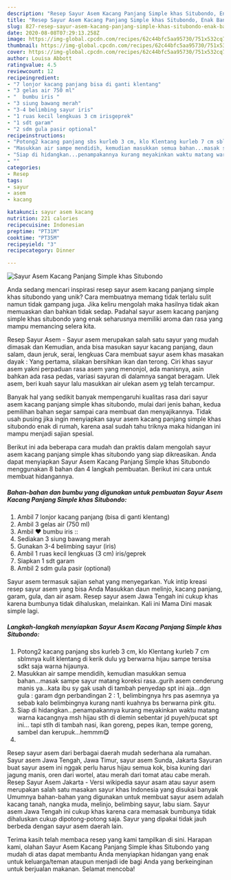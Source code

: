 ```yaml
---
description: "Resep Sayur Asem Kacang Panjang Simple khas Situbondo, Enak Banget"
title: "Resep Sayur Asem Kacang Panjang Simple khas Situbondo, Enak Banget"
slug: 827-resep-sayur-asem-kacang-panjang-simple-khas-situbondo-enak-banget
date: 2020-08-08T07:29:13.258Z
image: https://img-global.cpcdn.com/recipes/62c44bfc5aa95730/751x532cq70/sayur-asem-kacang-panjang-simple-khas-situbondo-foto-resep-utama.jpg
thumbnail: https://img-global.cpcdn.com/recipes/62c44bfc5aa95730/751x532cq70/sayur-asem-kacang-panjang-simple-khas-situbondo-foto-resep-utama.jpg
cover: https://img-global.cpcdn.com/recipes/62c44bfc5aa95730/751x532cq70/sayur-asem-kacang-panjang-simple-khas-situbondo-foto-resep-utama.jpg
author: Louisa Abbott
ratingvalue: 4.5
reviewcount: 12
recipeingredient:
- "7 lonjor kacang panjang bisa di ganti klentang"
- "3 gelas air 750 ml"
- "  bumbu iris "
- "3 siung bawang merah"
- "3-4 belimbing sayur iris"
- "1 ruas kecil lengkuas 3 cm irisgeprek"
- "1 sdt garam"
- "2 sdm gula pasir optional"
recipeinstructions:
- "Potong2 kacang panjang sbs kurleb 3 cm, klo Klentang kurleb 7 cm sblmnya kulit klentang di kerik dulu yg berwarna hijau sampe tersisa sdkt saja warna hijaunya."
- "Masukkan air sampe mendidih, kemudian masukkan semua bahan...masak sampe sayur matang koreksi rasa..gurih asem cenderung manis ya...kata ibu sy gak usah di tambah penyedap spt ini aja...dgn gula : garam dgn perbandingan 2 : 1, belimbingnya hrs pas asemnya ya sebab kalo belimbingnya kurang nanti kuahnya bs berwarna pink gitu."
- "Siap di hidangkan...penampakannya kurang meyakinkan waktu matang warna kacangnya msh hijau stlh di diemin sebentar jd puyeh/pucat spt ini... tapi stlh di tambah nasi, ikan goreng, pepes ikan, tempe goreng, sambel dan kerupuk...hemmm😋"
- ""
categories:
- Resep
tags:
- sayur
- asem
- kacang

katakunci: sayur asem kacang 
nutrition: 221 calories
recipecuisine: Indonesian
preptime: "PT31M"
cooktime: "PT35M"
recipeyield: "3"
recipecategory: Dinner

---
```



![Sayur Asem Kacang Panjang Simple khas Situbondo](https://img-global.cpcdn.com/recipes/62c44bfc5aa95730/751x532cq70/sayur-asem-kacang-panjang-simple-khas-situbondo-foto-resep-utama.jpg)

Anda sedang mencari inspirasi resep sayur asem kacang panjang simple khas situbondo yang unik? Cara membuatnya memang tidak terlalu sulit namun tidak gampang juga. Jika keliru mengolah maka hasilnya tidak akan memuaskan dan bahkan tidak sedap. Padahal sayur asem kacang panjang simple khas situbondo yang enak seharusnya memiliki aroma dan rasa yang mampu memancing selera kita.

Resep Sayur Asem - Sayur asem merupakan salah satu sayur yang mudah dimasak dan Kemudian, anda bisa masukan sayur kacang panjang, daun salam, daun jeruk, serai, lengkuas Cara membuat sayur asem khas masakan dayak : Yang pertama, silakan bersihkan ikan dan terong. Ciri khas sayur asem yakni perpaduan rasa asem yang menonjol, ada manisnya, asin bahkan ada rasa pedas, variasi sayuran di dalamnya sangat beragam. Ulek asem, beri kuah sayur lalu masukkan air ulekan asem yg telah tercampur.

Banyak hal yang sedikit banyak mempengaruhi kualitas rasa dari sayur asem kacang panjang simple khas situbondo, mulai dari jenis bahan, kedua pemilihan bahan segar sampai cara membuat dan menyajikannya. Tidak usah pusing jika ingin menyiapkan sayur asem kacang panjang simple khas situbondo enak di rumah, karena asal sudah tahu triknya maka hidangan ini mampu menjadi sajian spesial.


Berikut ini ada beberapa cara mudah dan praktis dalam mengolah sayur asem kacang panjang simple khas situbondo yang siap dikreasikan. Anda dapat menyiapkan Sayur Asem Kacang Panjang Simple khas Situbondo menggunakan 8 bahan dan 4 langkah pembuatan. Berikut ini cara untuk membuat hidangannya.

<!--inarticleads1-->

##### Bahan-bahan dan bumbu yang digunakan untuk pembuatan Sayur Asem Kacang Panjang Simple khas Situbondo:

1. Ambil 7 lonjor kacang panjang (bisa di ganti klentang)
1. Ambil 3 gelas air (750 ml)
1. Ambil  ❤ bumbu iris ::
1. Sediakan 3 siung bawang merah
1. Gunakan 3-4 belimbing sayur (iris)
1. Ambil 1 ruas kecil lengkuas (3 cm) iris/geprek
1. Siapkan 1 sdt garam
1. Ambil 2 sdm gula pasir (optional)


Sayur asem termasuk sajian sehat yang menyegarkan. Yuk intip kreasi resep sayur asem yang bisa Anda Masukkan daun melinjo, kacang panjang, garam, gula, dan air asam. Resep sayur asem Jawa Tengah ini cukup khas karena bumbunya tidak dihaluskan, melainkan. Kali ini Mama Dini masak simple lagi. 

<!--inarticleads2-->

##### Langkah-langkah menyiapkan Sayur Asem Kacang Panjang Simple khas Situbondo:

1. Potong2 kacang panjang sbs kurleb 3 cm, klo Klentang kurleb 7 cm sblmnya kulit klentang di kerik dulu yg berwarna hijau sampe tersisa sdkt saja warna hijaunya.
1. Masukkan air sampe mendidih, kemudian masukkan semua bahan...masak sampe sayur matang koreksi rasa..gurih asem cenderung manis ya...kata ibu sy gak usah di tambah penyedap spt ini aja...dgn gula : garam dgn perbandingan 2 : 1, belimbingnya hrs pas asemnya ya sebab kalo belimbingnya kurang nanti kuahnya bs berwarna pink gitu.
1. Siap di hidangkan...penampakannya kurang meyakinkan waktu matang warna kacangnya msh hijau stlh di diemin sebentar jd puyeh/pucat spt ini... tapi stlh di tambah nasi, ikan goreng, pepes ikan, tempe goreng, sambel dan kerupuk...hemmm😋
1. 


Resep sayur asem dari berbagai daerah mudah sederhana ala rumahan. Sayur asem Jawa Tengah, Jawa Timur, sayur asem Sunda, Jakarta Sayuran buat sayur asem ini nggak perlu harus hijau semua kok, bisa kuning dari jagung manis, oren dari wortel, atau merah dari tomat atau cabe merah. Resep Sayur Asem Jakarta - Versi wikipedia sayur asam atau sayur asem merupakan salah satu masakan sayur khas Indonesia yang disukai banyak Umumnya bahan-bahan yang digunakan untuk membuat sayur asem adalah kacang tanah, nangka muda, melinjo, belimbing sayur, labu siam. Sayur asem Jawa Tengah ini cukup khas karena cara memasak bumbunya tidak dihaluskan cukup dipotong-potong saja. Sayur yang dipakai tidak jauh berbeda dengan sayur asem daerah lain. 

Terima kasih telah membaca resep yang kami tampilkan di sini. Harapan kami, olahan Sayur Asem Kacang Panjang Simple khas Situbondo yang mudah di atas dapat membantu Anda menyiapkan hidangan yang enak untuk keluarga/teman ataupun menjadi ide bagi Anda yang berkeinginan untuk berjualan makanan. Selamat mencoba!
